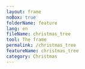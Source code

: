 ```yaml
---
layout: frame
noBox: true
folderName: feature
lang: en
fileName: christmas_tree
tool: The frame
permalink: /christmas_tree
featureName: christmas_tree
category: Christmas
---
```

